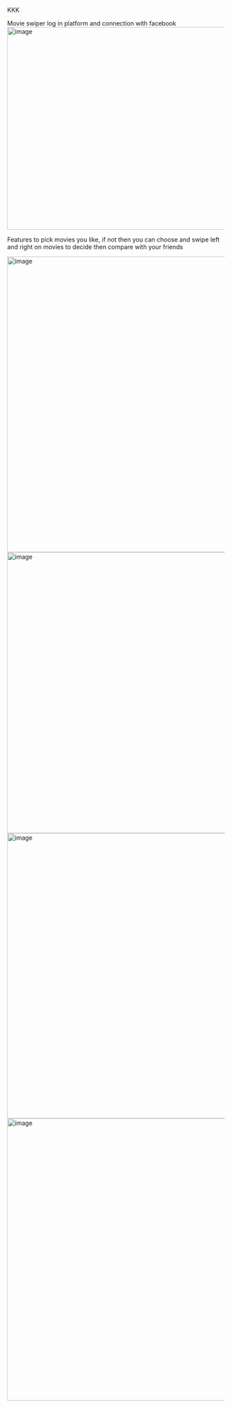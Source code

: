 KKK

Movie swiper log in platform and connection with facebook
<img width="541" height="470" alt="image" src="https://github.com/user-attachments/assets/9688c412-fdef-4912-a742-53f65694498f" />

Features to pick movies you like, if not then you can choose and swipe left and right on movies to decide then compare with your friends 

<img width="1262" height="685" alt="image" src="https://github.com/user-attachments/assets/753c7045-e12e-4dcc-8e10-ab1dc7c5e1ee" />


<img width="1260" height="651" alt="image" src="https://github.com/user-attachments/assets/5b8bb56d-0512-48ac-b4eb-33dd2c4082ec" />

<img width="1241" height="661" alt="image" src="https://github.com/user-attachments/assets/9ba98860-5eb9-49d9-b563-66a7e904a82c" />


<img width="1242" height="654" alt="image" src="https://github.com/user-attachments/assets/04c3d080-d0cd-4955-9aca-d727ee344e6f" />

